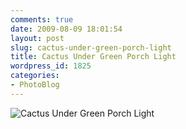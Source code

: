 ```yaml
---
comments: true
date: 2009-08-09 18:01:54
layout: post
slug: cactus-under-green-porch-light
title: Cactus Under Green Porch Light
wordpress_id: 1825
categories:
- PhotoBlog
---
```


![Cactus Under Green Porch Light](http://ryanfitzer.com/main/wp-content/uploads/2009/08/DSC_0016.jpg)
